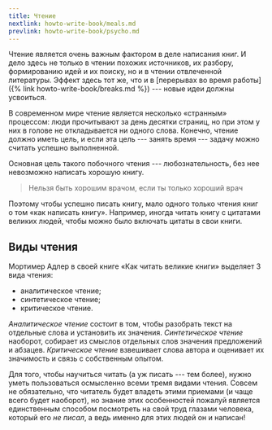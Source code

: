 ```yaml
---
title: Чтение
nextlink: howto-write-book/meals.md
prevlink: howto-write-book/psycho.md
---
```


Чтение является очень важным фактором в деле написания книг.  И дело
здесь не только в чтении похожих источников, их разбору, формированию
идей и их поиску, но и в чтении отвлеченной литературы.  Эффект здесь
тот же, что и в [перерывах во время работы]({% link
howto-write-book/breaks.md %}) --- новые идеи должны усвоиться.

В современном мире чтение является несколько «странным» процессом:
люди прочитывают за день десятки страниц, но при этом у них в голове
не откладывается ни одного слова.  Конечно, чтение должно иметь цель,
и если эта цель --- занять время --- задачу можно считать успешно
выполненной.

Основная цель такого побочного чтения --- любознательность, без нее
невозможно написать хорошую книгу.

> Нельзя быть хорошим врачом, если ты только хороший врач

Поэтому чтобы успешно писать книгу, мало одного только чтения книг о
том «как написать книгу».  Например, иногда читать книгу с цитатами
великих людей, чтобы можно было включать цитаты в свои книги.

## Виды чтения

Мортимер Адлер в своей книге «Как читать великие книги» выделяет 3
вида чтения:
- аналитическое чтение;
- синтетическое чтение;
- критическое чтение.

*Аналитическое чтение* состоит в том, чтобы разобрать текст на
отдельные слова и установить их значения.  *Синтетическое чтение*
наоборот, собирает из смыслов отдельных слов значения предложений и
абзацев.  *Критическое чтение* взвешивает слова автора и оценивает их
значимость и связь с собственным опытом.

Для того, чтобы научиться читать (а уж писать --- тем более), нужно
уметь пользоваться осмысленно всеми тремя видами чтения.  Совсем не
обязательно, что читатель будет владеть этими приемами (и чаще всего
будет наоборот), но знание этих особенностей пожалуй является
единственным способом посмотреть на свой труд глазами человека,
который его *не писал*, а ведь именно для этих людей он и написан!

